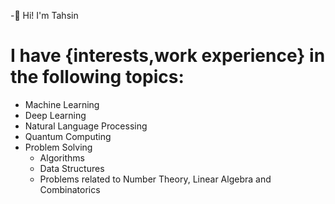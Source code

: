 -👋 Hi! I'm Tahsin  
  
# I have {interests,work experience} in the following topics:
+ Machine Learning
+ Deep Learning
+ Natural Language Processing
+ Quantum Computing
+ Problem Solving
     - Algorithms
     - Data Structures
     - Problems related to Number Theory, Linear Algebra and Combinatorics
